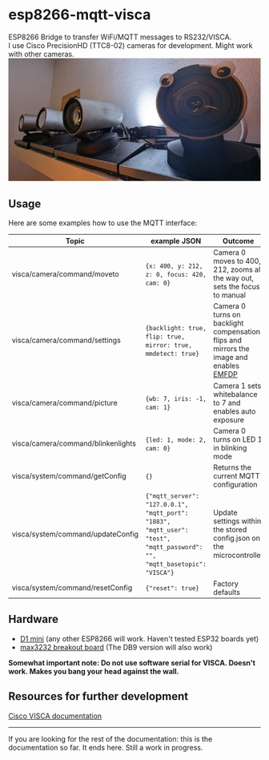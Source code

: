 # esp8266-mqtt-visca

ESP8266 Bridge to transfer WiFi/MQTT messages to RS232/VISCA.  
I use Cisco PrecisionHD (TTC8-02) cameras for development. Might work with other cameras.
![Cameras need eyes](https://raw.githubusercontent.com/JvPeek/esp8266-mqtt-visca/main/images/cams_smol.jpg)

## Usage

Here are some examples how to use the MQTT interface:

| Topic | example JSON | Outcome  |
|--------|----------------|---|
| visca/camera/command/moveto | ```{x: 400, y: 212, z: 0, focus: 420, cam: 0}``` | Camera 0 moves to 400, 212, zooms all the way out, sets the focus to manual |
| visca/camera/command/settings | ```{backlight: true, flip: true, mirror: true, mmdetect: true}``` | Camera 0 turns on backlight compensation, flips and mirrors the image and enables [EMFDP](# "external mechanical fuckery detection and prevention") |
| visca/camera/command/picture | ```{wb: 7, iris: -1, cam: 1}``` | Camera 1 sets whitebalance to 7 and enables auto exposure |
| visca/camera/command/blinkenlights | ```{led: 1, mode: 2, cam: 0}``` | Camera 0 turns on LED 1 in blinking mode |
| visca/system/command/getConfig | ```{}``` | Returns the current MQTT configuration |
| visca/system/command/updateConfig | ```{"mqtt_server": "127.0.0.1", "mqtt_port": "1883", "mqtt_user": "test", "mqtt_password": "", "mqtt_basetopic": "VISCA"}``` | Update settings within the stored config.json on the microcontroller |
| visca/system/command/resetConfig | ```{"reset": true}``` | Factory defaults |

## Hardware

- [D1 mini](https://www.wemos.cc/en/latest/d1/d1_mini.html) (any other ESP8266 will work. Haven't tested ESP32 boards yet)
- [max3232 breakout board](https://www.makershop.de/module/schnittstellen/max3232-mini/) (The DB9 version will also work)

__Somewhat important note: Do not use software serial for VISCA. Doesn't work. Makes you bang your head against the wall.__

## Resources for further development

[Cisco VISCA documentation](https://www.cisco.com/c/dam/en/us/td/docs/telepresence/endpoint/camera/precisionhd/user_guide/precisionhd_1080p-720p_camera_user_guide.pdf)

---
If you are looking for the rest of the documentation: this is the documentation so far. It ends here. Still a work in progress.

